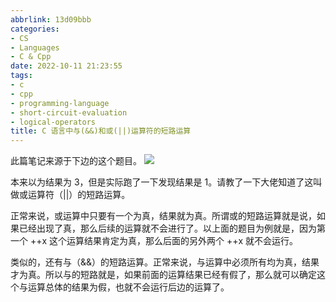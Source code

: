 ```yaml
---
abbrlink: 13d09bbb
categories:
- CS
- Languages
- C & Cpp
date: 2022-10-11 21:23:55
tags:
- c
- cpp
- programming-language
- short-circuit-evaluation
- logical-operators
title: C 语言中与(&&)和或(||)运算符的短路运算
---
```


此篇笔记来源于下边的这个题目。
![](https://b316f18.webp.li/blog-imgs/cs/languages/c%20&%20cpp/c-语言中与-和或-运算符的短路运算/1.png)

<!--more-->

本来以为结果为 3，但是实际跑了一下发现结果是 1。请教了一下大佬知道了这叫做或运算符（||）的短路运算。

正常来说，或运算中只要有一个为真，结果就为真。所谓或的短路运算就是说，如果已经出现了真，那么后续的运算就不会进行了。以上面的题目为例就是，因为第一个 ++x 这个运算结果肯定为真，那么后面的另外两个 ++x 就不会运行。

类似的，还有与（&&）的短路运算。正常来说，与运算中必须所有均为真，结果才为真。所以与的短路就是，如果前面的运算结果已经有假了，那么就可以确定这个与运算总体的结果为假，也就不会运行后边的运算了。
